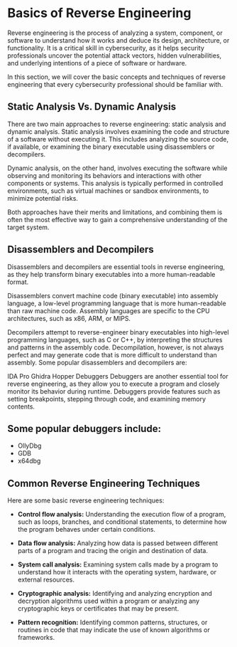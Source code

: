 # Basics of Reverse Engineering
Reverse engineering is the process of analyzing a system, component, or software to understand how it works and deduce its design, architecture, or functionality. It is a critical skill in cybersecurity, as it helps security professionals uncover the potential attack vectors, hidden vulnerabilities, and underlying intentions of a piece of software or hardware.

In this section, we will cover the basic concepts and techniques of reverse engineering that every cybersecurity professional should be familiar with.

## Static Analysis Vs. Dynamic Analysis
There are two main approaches to reverse engineering: static analysis and dynamic analysis. Static analysis involves examining the code and structure of a software without executing it. This includes analyzing the source code, if available, or examining the binary executable using disassemblers or decompilers.

Dynamic analysis, on the other hand, involves executing the software while observing and monitoring its behaviors and interactions with other components or systems. This analysis is typically performed in controlled environments, such as virtual machines or sandbox environments, to minimize potential risks.

Both approaches have their merits and limitations, and combining them is often the most effective way to gain a comprehensive understanding of the target system.

## Disassemblers and Decompilers
Disassemblers and decompilers are essential tools in reverse engineering, as they help transform binary executables into a more human-readable format.

Disassemblers convert machine code (binary executable) into assembly language, a low-level programming language that is more human-readable than raw machine code. Assembly languages are specific to the CPU architectures, such as x86, ARM, or MIPS.

Decompilers attempt to reverse-engineer binary executables into high-level programming languages, such as C or C++, by interpreting the structures and patterns in the assembly code. Decompilation, however, is not always perfect and may generate code that is more difficult to understand than assembly.
Some popular disassemblers and decompilers are:

IDA Pro
Ghidra
Hopper
Debuggers
Debuggers are another essential tool for reverse engineering, as they allow you to execute a program and closely monitor its behavior during runtime. Debuggers provide features such as setting breakpoints, stepping through code, and examining memory contents.

## Some popular debuggers include:

* OllyDbg
* GDB
* x64dbg

## Common Reverse Engineering Techniques
Here are some basic reverse engineering techniques:

* **Control flow analysis:** Understanding the execution flow of a program, such as loops, branches, and conditional statements, to determine how the program behaves under certain conditions.

* **Data flow analysis:** Analyzing how data is passed between different parts of a program and tracing the origin and destination of data.

* **System call analysis:** Examining system calls made by a program to understand how it interacts with the operating system, hardware, or external resources.

* **Cryptographic analysis:** Identifying and analyzing encryption and decryption algorithms used within a program or analyzing any cryptographic keys or certificates that may be present.

* **Pattern recognition:** Identifying common patterns, structures, or routines in code that may indicate the use of known algorithms or frameworks.